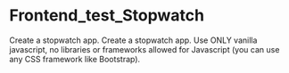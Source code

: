 # Frontend_test_Stopwatch
Create a stopwatch app.
Create a stopwatch app. Use ONLY vanilla javascript, no libraries or frameworks allowed for Javascript (you can use any CSS framework like Bootstrap).
